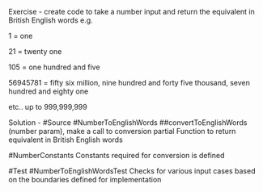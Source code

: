 Exercise - create code to take a number input and return the equivalent in British English words e.g.

1 = one

21 = twenty one

105 = one hundred and five

56945781 = fifty six million, nine hundred and forty five thousand, seven hundred and eighty one

etc.. up to 999,999,999

Solution -
#Source
#NumberToEnglishWords
##convertToEnglishWords (number param), make a call to conversion partial Function to return equivalent in British English words

#NumberConstants
Constants required for conversion is defined

#Test
#NumberToEnglishWordsTest
Checks for various input cases based on the boundaries defined for implementation
